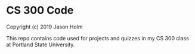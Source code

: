 # CS 300 Code

Copyright (c) 2019 Jason Holm

This repo contains code used for projects and quizzes in my CS 300 class at Portland State University.
